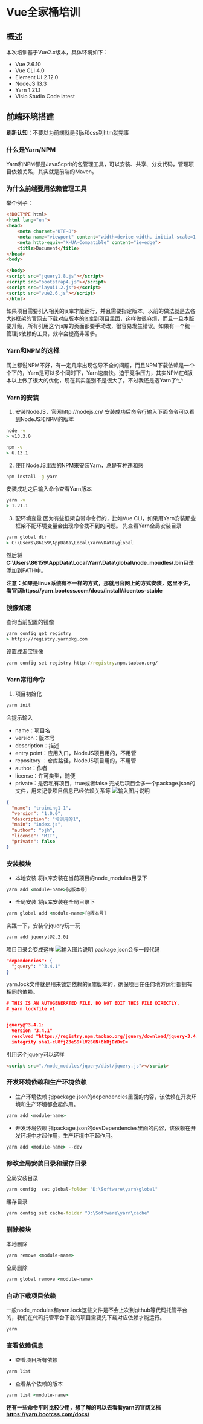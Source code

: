 # Vue全家桶培训
## 概述
本次培训基于Vue2.x版本，具体环境如下：
+ Vue 2.6.10
+ Vue CLI 4.0
+ Element UI 2.12.0
+ NodeJS 13.3
+ Yarn 1.21.1
+ Visio Studio Code latest
## 前端环境搭建
**刷新认知**：不要以为前端就是引js和css到htm就完事

### 什么是Yarn/NPM
Yarn和NPM都是JavaScprit的包管理工具，可以安装、共享、分发代码，管理项目依赖关系，其实就是前端的Maven。
### 为什么前端要用依赖管理工具
举个例子：
```html
<!DOCTYPE html>
<html lang="en">
<head>
    <meta charset="UTF-8">
    <meta name="viewport" content="width=device-width, initial-scale=1.0">
    <meta http-equiv="X-UA-Compatible" content="ie=edge">
    <title>Document</title>
</head>
<body>
    
</body>
<script src="jquery1.8.js"></script>
<script src="bootstrap4.js"></script>
<script src="layui1.2.js"></script>
<script src="vue2.6.js"></script>
</html>
```
如果项目需要引入相关的js库才能运行，并且需要指定版本，以前的做法就是去各大js框架的官网去下载对应版本的js库到项目里面，这样做很麻烦，而且一旦本版要升级，所有引用这个js库的页面都要手动改，很容易发生错误。如果有一个统一管理js依赖的工具，效率会提高非常多。
### Yarn和NPM的选择
网上都说NPM不好，有一定几率出现包导不全的问题，而且NPM下载依赖是一个个下的，Yarn是可以多个同时下，Yarn速度快。迫于竞争压力，其实NPM在6版本以上做了很大的优化，现在其实差别不是很大了。不过我还是选Yarn了^_^
### Yarn的安装
1. 安装NodeJS，官网http://nodejs.cn/
安装成功后命令行输入下面命令可以看到NodeJS和NPM的版本
```cmd
node -v
> v13.3.0

npm -v
> 6.13.1
```
2. 使用NodeJS里面的NPM来安装Yarn，总是有种违和感
```cmd
npm install -g yarn
```
安装成功之后输入命令查看Yarn版本
```cmd
yarn -v
> 1.21.1
```
3. 配环境变量
因为有些框架自带命令行的，比如Vue CLI，如果用Yarn安装那些框架不配环境变量会出现命令找不到的问题。
先查看Yarn全局安装目录
```cmd
yarn global dir
> C:\Users\86159\AppData\Local\Yarn\Data\global
```
然后将**C:\Users\86159\AppData\Local\Yarn\Data\global\node_moudles\\.bin**目录添加到PATH中。 

**注意：如果是linux系统有不一样的方式，那就用官网上的方式安装，这里不讲，看官网https://yarn.bootcss.com/docs/install/#centos-stable**
### 镜像加速
查询当前配置的镜像
```cmd
yarn config get registry
> https://registry.yarnpkg.com
```
设置成淘宝镜像
```cmd
yarn config set registry http://registry.npm.taobao.org/
```
### Yarn常用命令
1. 项目初始化
```cmd
yarn init
```
会提示输入
+ name：项目名
+ version：版本号
+ description：描述
+ entry point：应用入口，NodeJS项目用的，不用管
+ repository ：仓库路径，NodeJS项目用的，不用管
+ author：作者
+ license：许可类型，随便
+ private：是否私有项目，true或者false
完成后项目会多一个package.json的文件，用来记录项目信息已经依赖关系等
![输入图片说明](https://images.gitee.com/uploads/images/2019/1222/223033_53209a4c_5449551.png "屏幕截图.png")

```json
{
  "name": "training1-1",
  "version": "1.0.0",
  "description": "培训用的1",
  "main": "index.js",
  "author": "pjh",
  "license": "MIT",
  "private": false
}
```
### 安装模块
+ 本地安装
将js库安装在当前项目的node_modules目录下
```cmd
yarn add <module-name>[@版本号]
```
+ 全局安装
将js库安装在全局目录下
```cmd
yarn global add <module-name>[@版本号]
```
实践一下，安装个jquery玩一玩
```cmd
yarn add jquery[@2.2.0]
```
项目目录会变成这样
![输入图片说明](https://images.gitee.com/uploads/images/2019/1222/224529_08a8cfe9_5449551.png "屏幕截图.png")
package.json会多一段代码
```json
"dependencies": {
  "jquery": "^3.4.1"
}
```
yarn.lock文件就是用来锁定依赖的js库版本的，确保项目在任何地方运行都拥有相同的依赖。
```json
# THIS IS AN AUTOGENERATED FILE. DO NOT EDIT THIS FILE DIRECTLY.
# yarn lockfile v1


jquery@^3.4.1:
  version "3.4.1"
  resolved "https://registry.npm.taobao.org/jquery/download/jquery-3.4.1.tgz#714f1f8d9dde4bdfa55764ba37ef214630d80ef2"
  integrity sha1-cU8fjZ3eS9+lV2S6N+8hRjDYDvI=
```
引用这个jquery可以这样
```html
<script src="./node_modules/jquery/dist/jquery.js"></script>
```
### 开发环境依赖和生产环境依赖
+ 生产环境依赖
指package.json的dependencies里面的内容，该依赖在开发环境和生产环境都会起作用。
```cmd
yarn add <module-name>
```
+ 开发环境依赖
指package.json的devDependencies里面的内容，该依赖在开发环境中才起作用，生产环境中不起作用。
```cmd
yarn add <module-name> --dev
```
### 修改全局安装目录和缓存目录
全局安装目录
```cmd
yarn config  set global-folder "D:\Software\yarn\global"
```
缓存目录
```cmd
yarn config set cache-folder "D:\Software\yarn\cache"
```
### 删除模块
本地删除
```cmd
yarn remove <module-name>
```
全局删除
```cmd
yarn global remove <module-name>
```
### 自动下载项目依赖
一般node_modules和yarn.lock这些文件是不会上次到github等代码托管平台的，我们在代码托管平台下载的项目需要先下载对应依赖才能运行。
```cmd
yarn
```
### 查看依赖信息
+ 查看项目所有依赖
```cmd
yarn list
```
+ 查看某个依赖的版本
```cmd
yarn list <module-name>
```
**还有一些命令平时比较少用，想了解的可以去看看yarn的官网文档
https://yarn.bootcss.com/docs/**